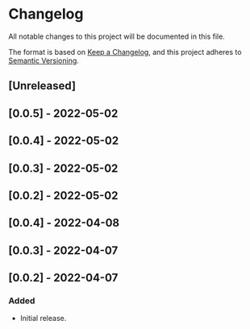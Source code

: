 # Changelog

All notable changes to this project will be documented in this file.

The format is based on [Keep a Changelog](https://keepachangelog.com/en/1.0.0/),
and this project adheres to [Semantic Versioning](https://semver.org/spec/v2.0.0.html).

## [Unreleased]

## [0.0.5] - 2022-05-02

## [0.0.4] - 2022-05-02

## [0.0.3] - 2022-05-02

## [0.0.2] - 2022-05-02

## [0.0.4] - 2022-04-08

## [0.0.3] - 2022-04-07

## [0.0.2] - 2022-04-07

### Added
- Initial release.
